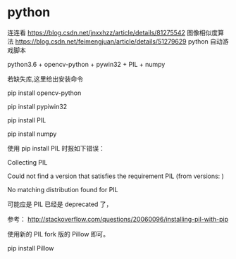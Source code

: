 # python
连连看
https://blog.csdn.net/jnxxhzz/article/details/81275542
图像相似度算法
https://blog.csdn.net/feimengjuan/article/details/51279629
python 自动游戏脚本

python3.6 + opencv-python + pywin32 + PIL + numpy

若缺失库,这里给出安装命令

pip install opencv-python

pip install pypiwin32

pip install PIL

pip install numpy

使用 pip install PIL 时报如下错误：

Collecting PIL

Could not find a version that satisfies the requirement PIL (from versions: )

No matching distribution found for PIL

可能应是 PIL 已经是 deprecated 了，

参考：
http://stackoverflow.com/questions/20060096/installing-pil-with-pip

使用新的 PIL fork 版的 Pillow 即可。

pip install Pillow
